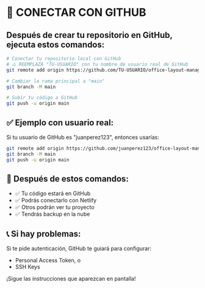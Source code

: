 # 🔗 CONECTAR CON GITHUB

## Después de crear tu repositorio en GitHub, ejecuta estos comandos:

```bash
# Conectar tu repositorio local con GitHub
# ⚠️ REEMPLAZA "TU-USUARIO" con tu nombre de usuario real de GitHub
git remote add origin https://github.com/TU-USUARIO/office-layout-manager.git

# Cambiar la rama principal a "main"
git branch -M main

# Subir tu código a GitHub
git push -u origin main
```

## ✅ Ejemplo con usuario real:
Si tu usuario de GitHub es "juanperez123", entonces usarías:
```bash
git remote add origin https://github.com/juanperez123/office-layout-manager.git
git branch -M main
git push -u origin main
```

## 🎯 Después de estos comandos:
- ✅ Tu código estará en GitHub
- ✅ Podrás conectarlo con Netlify
- ✅ Otros podrán ver tu proyecto
- ✅ Tendrás backup en la nube

## 📞 Si hay problemas:
Si te pide autenticación, GitHub te guiará para configurar:
- Personal Access Token, o 
- SSH Keys

¡Sigue las instrucciones que aparezcan en pantalla!
